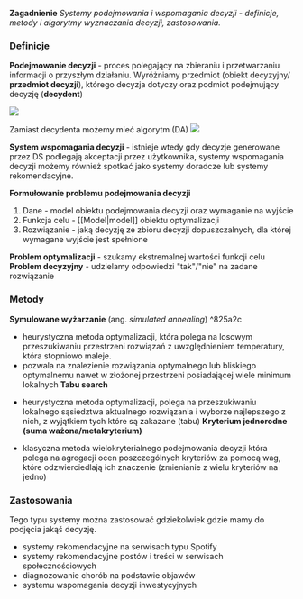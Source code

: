 **Zagadnienie**
*Systemy podejmowania i wspomagania decyzji - definicje, metody i algorytmy wyznaczania decyzji, zastosowania.*

### Definicje
**Podejmowanie decyzji** - proces polegający na zbieraniu i przetwarzaniu informacji o przyszłym działaniu. Wyróżniamy przedmiot (obiekt decyzyjny/ **przedmiot decyzji**), którego decyzja dotyczy oraz podmiot podejmujący decyzję (**decydent**)

**![](https://lh7-eu.googleusercontent.com/Fq3PNv_X4QgTGLPsysGIdfGGtG6bYZQLbLOlCr0PHs5n8ECsq6yGalhSD6Bt05ytMQxvvvusElDvHmw7OvoX75hxdxMnTTNIOoYwkBI9XvYqef7rM2kANHeFyOy9eUagqXGhjslIqUEyEozJOwVde2U)**


Zamiast decydenta możemy mieć algorytm (DA)
**![](https://lh7-eu.googleusercontent.com/Cy0x27-61nnr992u3o1wPhxJ-EH-Mk5w2Z9e7ePZypJyv5AHulhwFg9RS4VzYXI2H6vEWFWnGanztpvJkV-xN31GOXhPhCDyoEpUYffgsbCJ3cNsRb505T7PSUjBxqrQmBWwb3SMdKHwHJ9U7OL7pLI)**


**System wspomagania decyzji**  - istnieje wtedy gdy decyzje generowane przez DS podlegają akceptacji przez użytkownika, systemy wspomagania decyzji możemy również spotkać jako systemy doradcze lub systemy rekomendacyjne.


**Formułowanie problemu podejmowania decyzji**
1. Dane - model obiektu podejmowania decyzji oraz wymaganie na wyjście
2. Funkcja celu - [[Model|model]] obiektu optymalizacji
3. Rozwiązanie - jaką decyzję ze zbioru decyzji dopuszczalnych, dla której wymagane wyjście jest spełnione

**Problem optymalizacji** - szukamy ekstremalnej wartości funkcji celu
**Problem decyzyjny** - udzielamy odpowiedzi "tak"/"nie" na zadane rozwiązanie

### **Metody**
**Symulowane wyżarzanie** (ang. *simulated annealing*) ^825a2c
- heurystyczna metoda optymalizacji, która polega na losowym przeszukiwaniu przestrzeni rozwiązań z uwzględnieniem temperatury, która stopniowo maleje.
- pozwala na znalezienie rozwiązania optymalnego lub bliskiego optymalnemu nawet w złożonej przestrzeni posiadającej wiele minimum lokalnych
**Tabu search**
* heurystyczna metoda optymalizacji, polega na przeszukiwaniu lokalnego sąsiedztwa aktualnego rozwiązania i wyborze najlepszego z nich, z wyjątkiem tych które są zakazane (tabu)
**Kryterium jednorodne (suma ważona/metakryterium)**
- klasyczna metoda wielokryterialnego podejmowania decyzji która polega na agregacji ocen poszczególnych kryteriów za pomocą wag, które odzwierciedlają ich znaczenie (zmienianie z wielu kryteriów na jedno)

### Zastosowania
Tego typu systemy można zastosować gdziekolwiek gdzie mamy do podjęcia jakąś decyzję.
* systemy rekomendacyjne na serwisach typu Spotify
* systemy rekomendacyjne postów i treści w serwisach społecznościowych
* diagnozowanie chorób na podstawie objawów
* systemu wspomagania decyzji inwestycyjnych
